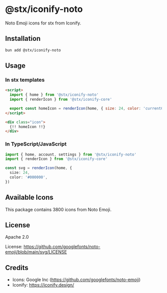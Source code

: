 # @stx/iconify-noto

Noto Emoji icons for stx from Iconify.

## Installation

```bash
bun add @stx/iconify-noto
```

## Usage

### In stx templates

```html
<script>
  import { home } from '@stx/iconify-noto'
  import { renderIcon } from '@stx/iconify-core'

  export const homeIcon = renderIcon(home, { size: 24, color: 'currentColor' })
</script>

<div class="icon">
  {!! homeIcon !!}
</div>
```

### In TypeScript/JavaScript

```typescript
import { home, account, settings } from '@stx/iconify-noto'
import { renderIcon } from '@stx/iconify-core'

const svg = renderIcon(home, {
  size: 24,
  color: '#000000',
})
```

## Available Icons

This package contains 3800 icons from Noto Emoji.

## License

Apache 2.0

License: https://github.com/googlefonts/noto-emoji/blob/main/svg/LICENSE

## Credits

- Icons: Google Inc (https://github.com/googlefonts/noto-emoji)
- Iconify: https://iconify.design/
